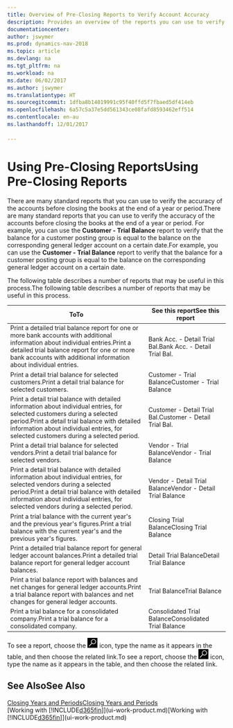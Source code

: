 ```yaml
---
title: Overview of Pre-Closing Reports to Verify Account Accuracy
description: Provides an overview of the reports you can use to verify the accuracy of accounts before closing the books at the end of a year or period.
documentationcenter: 
author: jswymer
ms.prod: dynamics-nav-2018
ms.topic: article
ms.devlang: na
ms.tgt_pltfrm: na
ms.workload: na
ms.date: 06/02/2017
ms.author: jswymer
ms.translationtype: HT
ms.sourcegitcommit: 1dfba8b14019991c95f40ffd5f7fbaed5df414eb
ms.openlocfilehash: 6a57c5a37e5dd561343ce08fafd8593462eff514
ms.contentlocale: en-au
ms.lasthandoff: 12/01/2017

---
```

# <a name="using-pre-closing-reports"></a><span data-ttu-id="ab15b-103">Using Pre-Closing Reports</span><span class="sxs-lookup"><span data-stu-id="ab15b-103">Using Pre-Closing Reports</span></span>
<span data-ttu-id="ab15b-104">There are many standard reports that you can use to verify the accuracy of the accounts before closing the books at the end of a year or period.</span><span class="sxs-lookup"><span data-stu-id="ab15b-104">There are many standard reports that you can use to verify the accuracy of the accounts before closing the books at the end of a year or period.</span></span> <span data-ttu-id="ab15b-105">For example, you can use the **Customer - Trial Balance** report to verify that the balance for a customer posting group is equal to the balance on the corresponding general ledger account on a certain date.</span><span class="sxs-lookup"><span data-stu-id="ab15b-105">For example, you can use the **Customer - Trial Balance** report to verify that the balance for a customer posting group is equal to the balance on the corresponding general ledger account on a certain date.</span></span>

<span data-ttu-id="ab15b-106">The following table describes a number of reports that may be useful in this process.</span><span class="sxs-lookup"><span data-stu-id="ab15b-106">The following table describes a number of reports that may be useful in this process.</span></span>

| <span data-ttu-id="ab15b-107">To</span><span class="sxs-lookup"><span data-stu-id="ab15b-107">To</span></span> | <span data-ttu-id="ab15b-108">See this report</span><span class="sxs-lookup"><span data-stu-id="ab15b-108">See this report</span></span> |
| --- | --- |
| <span data-ttu-id="ab15b-109">Print a detailed trial balance report for one or more bank accounts with additional information about individual entries.</span><span class="sxs-lookup"><span data-stu-id="ab15b-109">Print a detailed trial balance report for one or more bank accounts with additional information about individual entries.</span></span> |<span data-ttu-id="ab15b-110">Bank Acc. - Detail Trial Bal.</span><span class="sxs-lookup"><span data-stu-id="ab15b-110">Bank Acc. - Detail Trial Bal.</span></span> |
| <span data-ttu-id="ab15b-111">Print a detail trial balance for selected customers.</span><span class="sxs-lookup"><span data-stu-id="ab15b-111">Print a detail trial balance for selected customers.</span></span> |<span data-ttu-id="ab15b-112">Customer - Trial Balance</span><span class="sxs-lookup"><span data-stu-id="ab15b-112">Customer - Trial Balance</span></span> |
| <span data-ttu-id="ab15b-113">Print a detail trial balance with detailed information about individual entries, for selected customers during a selected period.</span><span class="sxs-lookup"><span data-stu-id="ab15b-113">Print a detail trial balance with detailed information about individual entries, for selected customers during a selected period.</span></span> |<span data-ttu-id="ab15b-114">Customer - Detail Trial Bal.</span><span class="sxs-lookup"><span data-stu-id="ab15b-114">Customer - Detail Trial Bal.</span></span> |
| <span data-ttu-id="ab15b-115">Print a detail trial balance for selected vendors.</span><span class="sxs-lookup"><span data-stu-id="ab15b-115">Print a detail trial balance for selected vendors.</span></span> |<span data-ttu-id="ab15b-116">Vendor - Trial Balance</span><span class="sxs-lookup"><span data-stu-id="ab15b-116">Vendor - Trial Balance</span></span> |
| <span data-ttu-id="ab15b-117">Print a detail trial balance with detailed information about individual entries, for selected vendors during a selected period.</span><span class="sxs-lookup"><span data-stu-id="ab15b-117">Print a detail trial balance with detailed information about individual entries, for selected vendors during a selected period.</span></span> |<span data-ttu-id="ab15b-118">Vendor - Detail Trial Balance</span><span class="sxs-lookup"><span data-stu-id="ab15b-118">Vendor - Detail Trial Balance</span></span> |
| <span data-ttu-id="ab15b-119">Print a trial balance with the current year's and the previous year's figures.</span><span class="sxs-lookup"><span data-stu-id="ab15b-119">Print a trial balance with the current year's and the previous year's figures.</span></span> |<span data-ttu-id="ab15b-120">Closing Trial Balance</span><span class="sxs-lookup"><span data-stu-id="ab15b-120">Closing Trial Balance</span></span> |
| <span data-ttu-id="ab15b-121">Print a detailed trial balance report for general ledger account balances.</span><span class="sxs-lookup"><span data-stu-id="ab15b-121">Print a detailed trial balance report for general ledger account balances.</span></span> |<span data-ttu-id="ab15b-122">Detail Trial Balance</span><span class="sxs-lookup"><span data-stu-id="ab15b-122">Detail Trial Balance</span></span> |
| <span data-ttu-id="ab15b-123">Print a trial balance report with balances and net changes for general ledger accounts.</span><span class="sxs-lookup"><span data-stu-id="ab15b-123">Print a trial balance report with balances and net changes for general ledger accounts.</span></span> |<span data-ttu-id="ab15b-124">Trial Balance</span><span class="sxs-lookup"><span data-stu-id="ab15b-124">Trial Balance</span></span> |
| <span data-ttu-id="ab15b-125">Print a trial balance for a consolidated company.</span><span class="sxs-lookup"><span data-stu-id="ab15b-125">Print a trial balance for a consolidated company.</span></span> |<span data-ttu-id="ab15b-126">Consolidated Trial Balance</span><span class="sxs-lookup"><span data-stu-id="ab15b-126">Consolidated Trial Balance</span></span> |

<span data-ttu-id="ab15b-127">To see a report, choose the ![Search for Page or Report](media/ui-search/search_small.png "Search for Page or Report icon") icon, type the name as it appears in the table, and then choose the related link.</span><span class="sxs-lookup"><span data-stu-id="ab15b-127">To see a report, choose the ![Search for Page or Report](media/ui-search/search_small.png "Search for Page or Report icon") icon, type the name as it appears in the table, and then choose the related link.</span></span>

## <a name="see-also"></a><span data-ttu-id="ab15b-128">See Also</span><span class="sxs-lookup"><span data-stu-id="ab15b-128">See Also</span></span>
[<span data-ttu-id="ab15b-129">Closing Years and Periods</span><span class="sxs-lookup"><span data-stu-id="ab15b-129">Closing Years and Periods</span></span>](year-close-years-periods.md)  
<span data-ttu-id="ab15b-130">[Working with [!INCLUDE[d365fin](includes/d365fin_md.md)]](ui-work-product.md)</span><span class="sxs-lookup"><span data-stu-id="ab15b-130">[Working with [!INCLUDE[d365fin](includes/d365fin_md.md)]](ui-work-product.md)</span></span>


